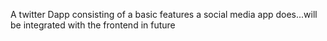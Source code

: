 A twitter Dapp consisting of a basic features a social media app does...will be integrated with the frontend in future 
